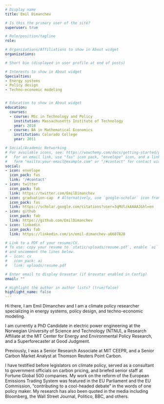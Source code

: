 ```yaml
---
# Display name
title: Emil Dimanchev

# Is this the primary user of the site?
superuser: true

# Role/position/tagline
role:

# Organizations/Affiliations to show in About widget
organizations: 

# Short bio (displayed in user profile at end of posts)

# Interests to show in About widget
Specialties:
- Energy systems
- Policy design
- Techno-economic modeling


# Education to show in About widget
education:
  courses:
  - course: MSc in Technology and Policy
    institution: Massachusetts Institute of Technology
    year: 2018
  - course: BA in Mathematical Economics
    institution: Colorado College
    year: 2011

# Social/Academic Networking
# For available icons, see: https://wowchemy.com/docs/getting-started/page-builder/#icons
#   For an email link, use "fas" icon pack, "envelope" icon, and a link in the
#   form "mailto:your-email@example.com" or "/#contact" for contact widget.
social:
- icon: envelope
  icon_pack: fas
  link: '/#contact'
- icon: twitter
  icon_pack: fab
  link: https://twitter.com/EmilDimanchev
- icon: graduation-cap  # Alternatively, use `google-scholar` icon from `ai` icon pack
  icon_pack: fas
  link: https://scholar.google.com/citations?user=3qMUlzkAAAAJ&hl=en
- icon: github
  icon_pack: fab
  link: https://github.com/EmilDimanchev
- icon: linkedin
  icon_pack: fab
  link: https://linkedin.com/in/emil-dimanchev-a6607820

# Link to a PDF of your resume/CV.
# To use: copy your resume to `static/uploads/resume.pdf`, enable `ai` icons in `params.toml`, 
# and uncomment the lines below.
# - icon: cv
#   icon_pack: ai
#   link: uploads/resume.pdf

# Enter email to display Gravatar (if Gravatar enabled in Config)
email: ""

# Highlight the author in author lists? (true/false)
highlight_name: false
---
```


Hi there, I am Emil Dimanchev and I am a climate policy researcher specializing in energy systems, policy design, and techno-economic modeling.

I am currently a PhD Candidate in electric power engineering at the Norwegian University of Science and Technology (NTNU), a Research Affiliate at the MIT Center for Energy and Environmental Policy Research, and a Superforecaster at Good Judgment.

Previously, I was a Senior Research Associate at MIT CEEPR, and a Senior Carbon Market Analyst at Thomson Reuters Point Carbon.

I have testified before legislators on climate policy, served as a consultant to government officials on carbon pricing, and briefed senior staff at Fortune Global 500 companies. My work on the reform of the European Emissions Trading System was featured in the EU Parliament and the EU Commission, “contributing to a cool-headed debate” in the words of one policy maker. My research has also been quoted in the media including Bloomberg, the Wall Street Journal, Politico, BBC, and others.
